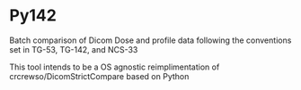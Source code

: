 # Py142
Batch comparison of Dicom Dose and profile data following the conventions set in TG-53, TG-142, and NCS-33

This tool intends to be a OS agnostic reimplimentation of crcrewso/DicomStrictCompare based on Python
